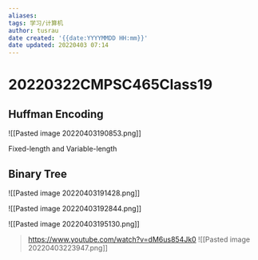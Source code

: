 ```yaml
---
aliases: 
tags: 学习/计算机
author: tusrau
date created: '{{date:YYYYMMDD HH:mm}}'
date updated: 20220403 07:14
---
```


# 20220322CMPSC465Class19

## Huffman Encoding

![[Pasted image 20220403190853.png]]

Fixed-length and Variable-length

## Binary Tree
![[Pasted image 20220403191428.png]]

![[Pasted image 20220403192844.png]] 

![[Pasted image 20220403195130.png]]

>https://www.youtube.com/watch?v=dM6us854Jk0
![[Pasted image 20220403223947.png]]